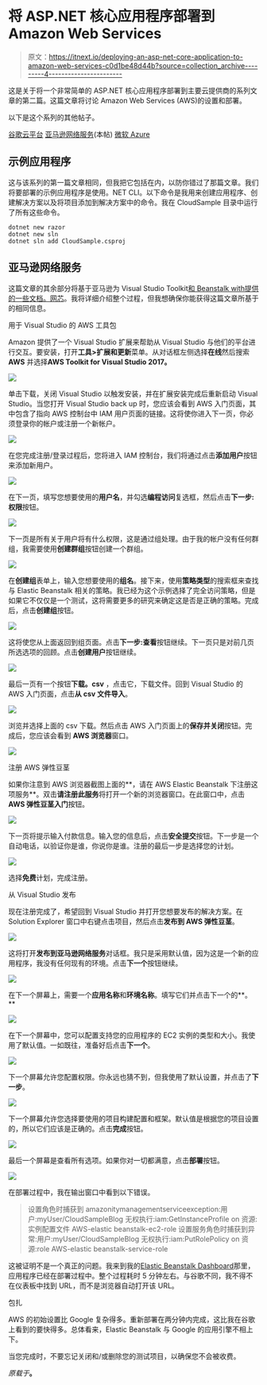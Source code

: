 # 将 ASP.NET 核心应用程序部署到 Amazon Web Services

> 原文：<https://itnext.io/deploying-an-asp-net-core-application-to-amazon-web-services-c0d1be48d44b?source=collection_archive---------4----------------------->

这是关于将一个非常简单的 ASP.NET 核心应用程序部署到主要云提供商的系列文章的第二篇。这篇文章将讨论 Amazon Web Services (AWS)的设置和部署。

以下是这个系列的其他帖子。

[谷歌云平台](https://elanderson.net/2018/06/deploying-an-asp-net-core-application-to-google-cloud-platform/)
[亚马逊网络服务](https://elanderson.net/2018/06/deploying-an-asp-net-core-application-to-amazon-web-services/)(本帖)
[微软 Azure](https://elanderson.net/2018/07/deploying-an-asp-net-core-application-to-microsoft-azure/)

## 示例应用程序

这与该系列的第一篇文章相同，但我把它包括在内，以防你错过了那篇文章。我们将要部署的示例应用程序是使用。NET CLI。以下命令是我用来创建应用程序、创建解决方案以及将项目添加到解决方案中的命令。我在 CloudSample 目录中运行了所有这些命令。

```
dotnet new razor
dotnet new sln
dotnet sln add CloudSample.csproj
```

## 亚马逊网络服务

这篇文章的其余部分将基于亚马逊为 Visual Studio Toolkit[和 Beanstalk with](https://docs.aws.amazon.com/toolkit-for-visual-studio/latest/user-guide/welcome.html)[提供的一些文档。网芯](https://docs.aws.amazon.com/toolkit-for-visual-studio/latest/user-guide/deployment-beanstalk-netcore.html)。我将详细介绍整个过程，但我想确保你能获得这篇文章所基于的相同信息。

用于 Visual Studio 的 AWS 工具包

Amazon 提供了一个 Visual Studio 扩展来帮助从 Visual Studio 与他们的平台进行交互。要安装，打开**工具>扩展和更新**菜单。从对话框左侧选择**在线**然后搜索 **AWS** 并选择**AWS Toolkit for Visual Studio 2017。**

![](img/d9785b021643f2ec93ad94296d692d0e.png)

单击下载，关闭 Visual Studio 以触发安装，并在扩展安装完成后重新启动 Visual Studio。当您打开 Visual Studio back up 时，您应该会看到 AWS 入门页面，其中包含了指向 AWS 控制台中 IAM 用户页面的链接。这将使你进入下一页，你必须登录你的帐户或注册一个新帐户。

![](img/4bfda84a548404c17017752eba7d8835.png)

在您完成注册/登录过程后，您将进入 IAM 控制台，我们将通过点击**添加用户**按钮来添加新用户。

![](img/ae7b49ba0a28d73361462c52ec287068.png)

在下一页，填写您想要使用的**用户名**，并勾选**编程访问**复选框，然后点击**下一步:权限**按钮。

![](img/d29075967ac1007f5f181479d6b4ef8f.png)

下一页是所有关于用户将有什么权限，这是通过组处理。由于我的帐户没有任何群组，我需要使用**创建群组**按钮创建一个群组。

![](img/b2bac795c692a83d03c010bbce2528d4.png)

在**创建组**表单上，输入您想要使用的**组名**。接下来，使用**策略类型**的搜索框来查找与 Elastic Beanstalk 相关的策略。我已经为这个示例选择了完全访问策略，但是如果它不仅仅是一个测试，这将需要更多的研究来确定这是否是正确的策略。完成后，点击**创建组**按钮。

![](img/da1a16f19d14c3d70f8417a0e9b6b862.png)

这将使您从上面返回到组页面。点击**下一步:查看**按钮继续。下一页只是对前几页所选选项的回顾。点击**创建用户**按钮继续。

![](img/af231ad6c8256f0d632d4f10436868e3.png)

最后一页有一个按钮**下载。csv** ，点击它，下载文件。回到 Visual Studio 的 AWS 入门页面，点击**从 csv 文件导入**。

![](img/2914b887bfcd7d3a00e9e72870cb2f4e.png)

浏览并选择上面的 csv 下载。然后点击 AWS 入门页面上的**保存并关闭**按钮。完成后，您应该会看到 **AWS 浏览器**窗口。

![](img/1aa44e933ee5259fefec4ebdbb765486.png)

注册 AWS 弹性豆茎

如果你注意到 AWS 浏览器截图上面的**，请在 AWS Elastic Beanstalk 下注册这项服务**。双击**请注册此服务**将打开一个新的浏览器窗口。在此窗口中，点击**AWS 弹性豆茎入门**按钮。

![](img/a49b1fff2ba364c7d82503b3570e01d3.png)

下一页将提示输入付款信息。输入您的信息后，点击**安全提交**按钮。下一步是一个自动电话，以验证你是谁，你说你是谁。注册的最后一步是选择您的计划。

![](img/4076b833f41b18600e4bf864e62e1baf.png)

选择**免费**计划，完成注册。

从 Visual Studio 发布

现在注册完成了，希望回到 Visual Studio 并打开您想要发布的解决方案。在 Solution Explorer 窗口中右键点击项目，然后点击**发布到 AWS 弹性豆茎**。

![](img/4c2b0111c34388bda8b3ed3920e5fe22.png)

这将打开**发布到亚马逊网络服务**对话框。我只是采用默认值，因为这是一个新的应用程序，我没有任何现有的环境。点击**下一个**按钮继续。

![](img/41ad0cae22f0341bcc27328e2b9c1f02.png)

在下一个屏幕上，需要一个**应用名称**和**环境名称**。填写它们并点击下一个的**。**

![](img/574f6c496c56dd8e852e890dffb4514e.png)

在下一个屏幕中，您可以配置支持您的应用程序的 EC2 实例的类型和大小。我使用了默认值。一如既往，准备好后点击**下一个**。

![](img/96d03d1847bdbd9d4c3cfe2466e7984f.png)

下一个屏幕允许您配置权限。你永远也猜不到，但我使用了默认设置，并点击了**下一步**。

![](img/3cf3d12a8e6f86296d98945cfbfa2d04.png)

下一个屏幕允许您选择要使用的项目构建配置和框架。默认值是根据您的项目设置的，所以它们应该是正确的。点击**完成**按钮。

![](img/343b5f9e64742f1effcc5d692db187cb.png)

最后一个屏幕是查看所有选项。如果你对一切都满意，点击**部署**按钮。

![](img/db058f44c8b91cfab5a2b50f56a6ac25.png)

在部署过程中，我在输出窗口中看到以下错误。

> 设置角色时捕获到 amazonitymanagementserviceexception:用户:myUser/CloudSampleBlog 无权执行:iam:GetInstanceProfile on 资源:实例配置文件 AWS-elastic beanstalk-ec2-role
> 设置服务角色时捕获到异常:用户:myUser/CloudSampleBlog 无权执行:iam:PutRolePolicy on 资源:role AWS-elastic beanstalk-service-role

这被证明不是一个真正的问题。我来到我的[Elastic Beanstalk Dashboard](https://console.aws.amazon.com/elasticbeanstalk)那里，应用程序已经在部署过程中。整个过程耗时 5 分钟左右。与谷歌不同，我不得不在仪表板中找到 URL，而不是浏览器自动打开该 URL。

包扎

AWS 的初始设置比 Google 复杂得多。重新部署在两分钟内完成，这比我在谷歌上看到的要快得多。总体看来，Elastic Beanstalk 与 Google 的应用引擎不相上下。

当您完成时，不要忘记关闭和/或删除您的测试项目，以确保您不会被收费。

*原载于*[](https://elanderson.net/2018/06/deploying-an-asp-net-core-application-to-amazon-web-services/)**。**